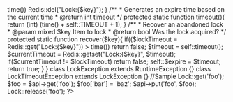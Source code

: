 <?

class Lock {

    const TIMEOUT = 20;
    const SLEEP = 100000;

    /**
     * Stores the expire time of the currently held lock
     * @var int
     */
    protected static $expire;

    /**
     * Gets a lock or waits for it to become available
     * @param  mixed    $key        Item to lock
     * @param  int      $timeout    Time to wait for the key (seconds)
     * @return mixed    The key
     * @throws LockException If the key is invalid
     * @throws LockTimeoutException If the lock is not acquired before the method times out
     */
    public static function get($key, $timeout = null){
        if(!$key) throw new LockException("Invalid Key");

        $start = time();

        do{
            self::$expire = self::timeout();

            if($acquired = (Redis::setnx("Lock:{$key}", self::$expire))) break;
            if($acquired = (self::recover($key))) break;
            if($timeout === 0) break;

            usleep(self::SLEEP);
        } while(!is_numeric($timeout) || time() < $start + $timout);

        if(!$acquired) throw new LockTimeoutException("Timeout exceeded");

        return $key;
    }

    /**
     * Releases the lock
     * @param  mixed    $key    Item to lock
     * @throws LockException If the key is invalid
     */
    public static function release($key){
        if(!$key) throw new LockException("Invalid Key");

        // Only release the lock if it hasn't expired
        if(self::$expire > time()) Redis::del("Lock:{$key}");
    }

    /**
     * Generates an expire time based on the current time
     * @return int  timeout
     */
    protected static function timeout(){
        return (int) (time() + self::TIMEOUT + 1);
    }

    /**
     * Recover an abandoned lock
     * @param  mixed    $key    Item to lock
     * @return bool Was the lock acquired?
     */
    protected static function recover($key){
        if(($lockTimeout = Redis::get("Lock:{$key}")) > time()) return false;

        $timeout = self::timeout();
        $currentTimeout = Redis::getset("Lock:{$key}", $timeout);

        if($currentTimeout != $lockTimeout) return false;

        self::$expire = $timeout;
        return true;
    }

}

class LockException extends RuntimeException {}
class LockTimeoutException extends LockException {}

//Sample
Lock::get('foo');

$foo = $api->get('foo');
$foo['bar'] = 'baz';
$api->put('foo', $foo);

Lock::release('foo');

?>